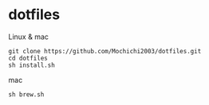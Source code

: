 # dotfiles

Linux & mac
```shell 
git clone https://github.com/Mochichi2003/dotfiles.git
cd dotfiles
sh install.sh
```

mac 
```shell
sh brew.sh
```